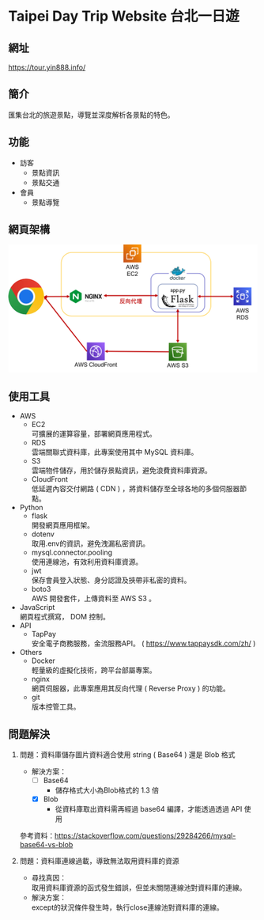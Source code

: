 # Taipei Day Trip Website 台北一日遊

## 網址
https://tour.yin888.info/

## 簡介
匯集台北的旅遊景點，導覽並深度解析各景點的特色。

## 功能
*  訪客
    *   景點資訊
    *   景點交通
*  會員
    *   景點導覽

## 網頁架構
![pic_web_framework](readme_pictures/web_framework.png)

## 使用工具
*   AWS
    *   EC2
    <br/>可擴展的運算容量，部署網頁應用程式。
    *   RDS
    <br/>雲端關聯式資料庫，此專案使用其中 MySQL 資料庫。
    *   S3
    <br/>雲端物件儲存，用於儲存景點資訊，避免浪費資料庫資源。
    *   CloudFront
    <br/>低延遲內容交付網路 ( CDN ) ，將資料儲存至全球各地的多個伺服器節點。
*   Python
    *   flask
    <br/>開發網頁應用框架。
    *   dotenv
    <br/>取用.env的資訊，避免洩漏私密資訊。
    *   mysql.connector.pooling
    <br/>使用連線池，有效利用資料庫資源。
    *   jwt
    <br/>保存會員登入狀態、身分認證及挾帶非私密的資料。
    *   boto3
    <br/>AWS 開發套件，上傳資料至 AWS S3 。
*   JavaScript
    <br/>網頁程式撰寫， DOM 控制。
*   API
    *   TapPay
    <br/>安全電子商務服務，金流服務API。 ( https://www.tappaysdk.com/zh/ )
*   Others
    *   Docker
    <br/>輕量級的虛擬化技術，跨平台部屬專案。
    *   nginx
    <br/>網頁伺服器，此專案應用其反向代理 ( Reverse Proxy ) 的功能。
    *   git
    <br/>版本控管工具。

## 問題解決
1. 問題：資料庫儲存圖片資料適合使用 string ( Base64 ) 還是 Blob 格式
    * 解決方案：
        - [ ] Base64
            *   儲存格式大小為Blob格式的 1.3 倍
        - [x] Blob
            *   從資料庫取出資料需再經過 base64 編譯，才能透過透過 API 使用

    參考資料：https://stackoverflow.com/questions/29284266/mysql-base64-vs-blob

2. 問題：資料庫連線過載，導致無法取用資料庫的資源
    * 尋找真因：
    <br/>取用資料庫資源的函式發生錯誤，但並未關閉連線池對資料庫的連線。
    * 解決方案：
    <br/>except的狀況條件發生時，執行close連線池對資料庫的連線。